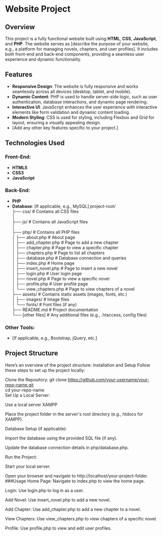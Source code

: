 # Website Project

## Overview
This project is a fully functional website built using **HTML**, **CSS**, **JavaScript**, and **PHP**. The website serves as [describe the purpose of your website, e.g., a platform for managing novels, chapters, and user profiles]. It includes both front-end and back-end components, providing a seamless user experience and dynamic functionality.

## Features
- **Responsive Design**: The website is fully responsive and works seamlessly across all devices (desktop, tablet, and mobile).
- **Dynamic Content**: PHP is used to handle server-side logic, such as user authentication, database interactions, and dynamic page rendering.
- **Interactive UI**: JavaScript enhances the user experience with interactive elements like form validation and dynamic content loading.
- **Modern Styling**: CSS is used for styling, including Flexbox and Grid for layout, ensuring a visually appealing design.
- [Add any other key features specific to your project.]

## Technologies Used
### Front-End:
- **HTML5**
- **CSS3**
- **JavaScript**

### Back-End:
- **PHP**
- **Database**: [If applicable, e.g., MySQL]
project-root/  
├── css/                  # Contains all CSS files  
│    
├── js/                   # Contains all JavaScript files  
│  
├── php/                  # Contains all PHP files  
│   ├── about.php         # About page  
│   ├── add_chapter.php   # Page to add a new chapter  
│   ├── chapter.php       # Page to view a specific chapter  
│   ├── chapters.php      # Page to list all chapters  
│   ├── database.php      # Database connection and queries  
│   ├── index.php         # Home page  
│   ├── insert_novel.php  # Page to insert a new novel  
│   ├── login.php         # User login page  
│   ├── novel.php         # Page to view a specific novel  
│   ├── profile.php       # User profile page  
│   └── view_chapters.php # Page to view chapters of a novel  
├── assets/               # Contains static assets (images, fonts, etc.)  
│   ├── images/           # Image files  
│   └── fonts/            # Font files (if any)  
├── README.md             # Project documentation  
└── [other files]         # Any additional files (e.g., .htaccess, config files)  
### Other Tools:
- [If applicable, e.g., Bootstrap, jQuery, etc.]

## Project Structure
Here’s an overview of the project structure:
Installation and Setup
Follow these steps to set up the project locally:

Clone the Repository:
git clone https://github.com/your-username/your-repo-name.git  
cd your-repo-name  
Set Up a Local Server:

Use a local server XAMPP

Place the project folder in the server's root directory (e.g., htdocs for XAMPP).

Database Setup (if applicable):

Import the database using the provided SQL file (if any).

Update the database connection details in php/database.php.

Run the Project:

Start your local server.

Open your browser and navigate to http://localhost/your-project-folder.
###Usage
Home Page: Navigate to index.php to view the home page.

Login: Use login.php to log in as a user.

Add Novel: Use insert_novel.php to add a new novel.

Add Chapter: Use add_chapter.php to add a new chapter to a novel.

View Chapters: Use view_chapters.php to view chapters of a specific novel.

Profile: Use profile.php to view and edit user profiles.
